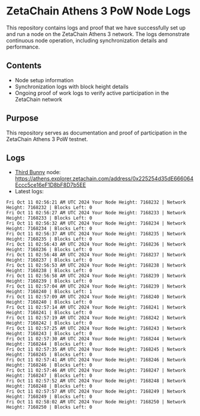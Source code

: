 # ZetaChain Athens 3 PoW Node Logs
This repository contains logs and proof that we have successfully set up and run a node on the ZetaChain Athens 3 network. The logs demonstrate continuous node operation, including synchronization details and performance.

## Contents
- Node setup information
- Synchronization logs with block height details
- Ongoing proof of work logs to verify active participation in the ZetaChain network

## Purpose
This repository serves as documentation and proof of participation in the ZetaChain Athens 3 PoW testnet.

## Logs

- [Third Bunny](https://thirdbunny.xyz/) node: https://athens.explorer.zetachain.com/address/0x225254d35dE666064Eccc5ce16eF1D8bF8D7b5EE
- Latest logs:
```
Fri Oct 11 02:56:21 AM UTC 2024 Your Node Height: 7168232 | Network Height: 7168232 | Blocks Left: 0
Fri Oct 11 02:56:27 AM UTC 2024 Your Node Height: 7168233 | Network Height: 7168233 | Blocks Left: 0
Fri Oct 11 02:56:32 AM UTC 2024 Your Node Height: 7168234 | Network Height: 7168234 | Blocks Left: 0
Fri Oct 11 02:56:37 AM UTC 2024 Your Node Height: 7168235 | Network Height: 7168235 | Blocks Left: 0
Fri Oct 11 02:56:43 AM UTC 2024 Your Node Height: 7168236 | Network Height: 7168236 | Blocks Left: 0
Fri Oct 11 02:56:48 AM UTC 2024 Your Node Height: 7168237 | Network Height: 7168237 | Blocks Left: 0
Fri Oct 11 02:56:53 AM UTC 2024 Your Node Height: 7168238 | Network Height: 7168238 | Blocks Left: 0
Fri Oct 11 02:56:58 AM UTC 2024 Your Node Height: 7168239 | Network Height: 7168239 | Blocks Left: 0
Fri Oct 11 02:57:04 AM UTC 2024 Your Node Height: 7168239 | Network Height: 7168240 | Blocks Left: 1
Fri Oct 11 02:57:09 AM UTC 2024 Your Node Height: 7168240 | Network Height: 7168240 | Blocks Left: 0
Fri Oct 11 02:57:14 AM UTC 2024 Your Node Height: 7168241 | Network Height: 7168241 | Blocks Left: 0
Fri Oct 11 02:57:19 AM UTC 2024 Your Node Height: 7168242 | Network Height: 7168242 | Blocks Left: 0
Fri Oct 11 02:57:25 AM UTC 2024 Your Node Height: 7168243 | Network Height: 7168243 | Blocks Left: 0
Fri Oct 11 02:57:30 AM UTC 2024 Your Node Height: 7168244 | Network Height: 7168244 | Blocks Left: 0
Fri Oct 11 02:57:35 AM UTC 2024 Your Node Height: 7168245 | Network Height: 7168245 | Blocks Left: 0
Fri Oct 11 02:57:41 AM UTC 2024 Your Node Height: 7168246 | Network Height: 7168246 | Blocks Left: 0
Fri Oct 11 02:57:46 AM UTC 2024 Your Node Height: 7168247 | Network Height: 7168247 | Blocks Left: 0
Fri Oct 11 02:57:52 AM UTC 2024 Your Node Height: 7168248 | Network Height: 7168248 | Blocks Left: 0
Fri Oct 11 02:57:57 AM UTC 2024 Your Node Height: 7168249 | Network Height: 7168249 | Blocks Left: 0
Fri Oct 11 02:58:02 AM UTC 2024 Your Node Height: 7168250 | Network Height: 7168250 | Blocks Left: 0
```
